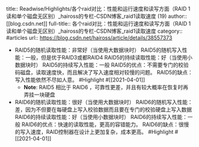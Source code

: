 title:: Readwise/Highlights/各个raid对比：性能和运行速度和读写方面（RAID 1 读和单个磁盘无区别）_haiross的专栏-CSDN博客_raid1读取速度 (19)
author:: [[blog.csdn.net]]
full-title:: 各个raid对比：性能和运行速度和读写方面（RAID 1 读和单个磁盘无区别）_haiross的专栏-CSDN博客_raid1读取速度
category:: #articles
url:: https://blog.csdn.net/haiross/article/details/38557373

- RAID5的随机读取性能：非常好（当使用大数据块时） RAID5的随机写入性能：一般，但是优于RAID3或都RAID4 RAID5的持续读取性能：好（当使用小数据块时） RAID5的持续写入性能：一般  RAID5的优点：不需要专门的校验码磁盘，读取速度快，而且解决了写入速度相对较慢的问题。  RAID5的缺点：写入性能依然不尽如人意。 #Highlight #[[2021-04-01]]
	- **Note**: RAID5 相比于 RAID6 ，可靠性更差，并且有较大概率在恢复时再弄挂一块硬盘
- RAID6的随机读取性能：很好（当使用大数据块时） RAID6的随机写入性能：差，因为不但要在每硬盘上写入校验数据而且要在专门的校验硬盘上写入数据 RAID6的持续读取性能：好（当使用小数据块时） RAID6的持续写入性能：一般  RAID6的优点：快速的读取性能，更高的容错能力。  RAID6的缺点：很慢的写入速度，RAID控制器在设计上更加复杂，成本更高。 #Highlight #[[2021-04-01]]
